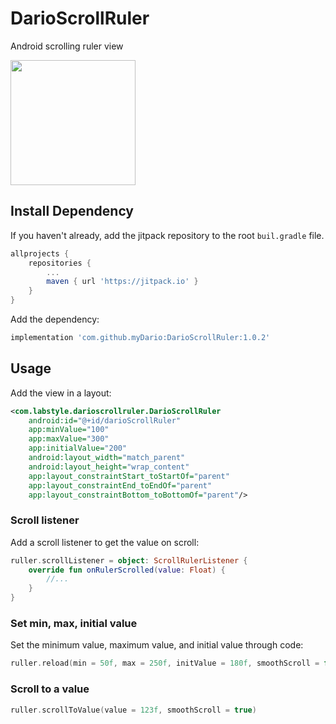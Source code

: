 # DarioScrollRuler
Android scrolling ruler view

<img src="art/screen0.gif" width="200"/>

## Install Dependency
If you haven't already, add the jitpack repository to the root `buil.gradle` file.

```gradle
allprojects {
    repositories {
        ...
        maven { url 'https://jitpack.io' }
    }
}
```

Add the dependency:
```gradle
implementation 'com.github.myDario:DarioScrollRuler:1.0.2'
```

## Usage
Add the view in a layout:

```xml
<com.labstyle.darioscrollruler.DarioScrollRuler
    android:id="@+id/darioScrollRuler"
    app:minValue="100"
    app:maxValue="300"
    app:initialValue="200"
    android:layout_width="match_parent"
    android:layout_height="wrap_content"
    app:layout_constraintStart_toStartOf="parent"
    app:layout_constraintEnd_toEndOf="parent"
    app:layout_constraintBottom_toBottomOf="parent"/>
```

### Scroll listener
Add a scroll listener to get the value on scroll:
```kotlin
ruller.scrollListener = object: ScrollRulerListener {
    override fun onRulerScrolled(value: Float) {
        //...
    }
}
```

### Set min, max, initial value
Set the minimum value, maximum value, and initial value through code:
```kotlin
ruller.reload(min = 50f, max = 250f, initValue = 180f, smoothScroll = false)
```

### Scroll to a value
```kotlin
ruller.scrollToValue(value = 123f, smoothScroll = true)
```